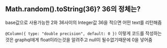 ## Math.random().toString(36)? 36의 정체는?

base값으로 사용가능한 2와 36사이의 Integer값 36을 적으면 어떤 text를 리턴해줌

`@Column({ type: "double precision", default: 0 })`
이렇게 코드를 작성하는것은 graphql에게 float이라는것을 알려주고 null이 될수없기때문에 0을 넣어줌
